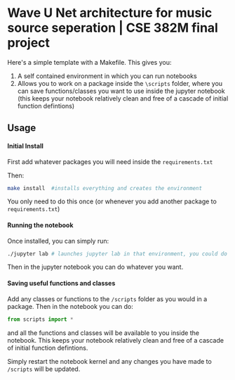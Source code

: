 # Wave U Net architecture for music source seperation | CSE 382M final project
Here's a simple template with a Makefile. This gives you:

1. A self contained environment in which you can run notebooks
2. Allows you to work on a package inside the `\scripts` folder, where you can save functions/classes you want to use inside the jupyter notebook (this keeps your notebook relatively clean and free of a cascade of initial function defintions)

## Usage
#### Initial Install
First add whatever packages you will need inside the `requirements.txt`

Then:
```bash
make install  #installs everything and creates the environment
```
You only need to do this once (or whenever you add another package to `requirements.txt`)

#### Running the notebook
Once installed, you can simply run:

```bash
./jupyter lab # launches jupyter lab in that environment, you could do ./jupyter notebook too
```

Then in the jupyter notebook you can do whatever you want.

#### Saving useful functions and classes
Add any classes or functions to the `/scripts` folder as you would in a package. 
Then in the notebook you can do:
```python
from scripts import *
```
and all the functions and classes will be available to you inside the notebook. This keeps your notebook relatively clean and free of a cascade of initial function defintions. 

Simply restart the notebook kernel and any changes you have made to `/scripts` will be updated. 

